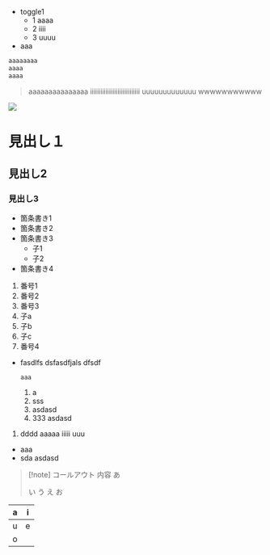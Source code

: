 - toggle1
  - 1
    aaaa
  - 2
    iiii
  - 3
    uuuu
- aaa

```rust
aaaaaaaa
aaaa
aaaa
```

> aaaaaaaaaaaaaaa
> iiiiiiiiiiiiiiiiiiiiiiiiiiiii
> uuuuuuuuuuuuu
> wwwwwwwwwww



![](https://www.youtube.com/watch?v=M-Eyhjkepy0)



# 見出し１
## 見出し2
### 見出し3

- 箇条書き1
- 箇条書き2
- 箇条書き3
  - 子1
  - 子2
- 箇条書き4

1. 番号1
2. 番号2
3. 番号3
  1. 子a
  2. 子b
  3. 子c
4. 番号4


- fasdlfs
  dsfasdfjals
  dfsdf
  ```rust
  aaa
  ```
  1. a
  2. sss
    1. asdasd
  3. 333
    asdasd

1. dddd
  aaaaa
  iiiii
  uuu
  - aaa
  - sda
  asdasd

> [!note] コールアウト
>内容
>あ
>
>い
>う
>え
>お



| a | i |
| --- | --- |
| u | e |
| o |  |


